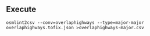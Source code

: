 ## Execute 

```
osmlint2csv --conv=overlaphighways --type=major-major overlaphighways.tofix.json >overlaphighways-major.csv
```